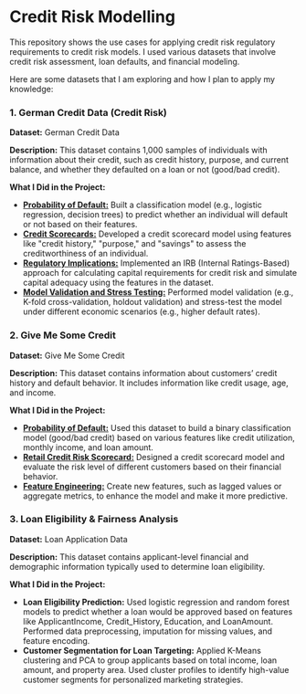 # Credit Risk Modelling

This repository shows the use cases for applying credit risk regulatory requirements to credit risk models. I used various datasets that involve credit risk assessment, loan defaults, and financial modeling. 

Here are some datasets that I am exploring and how I plan to apply my knowledge:

### 1. German Credit Data (Credit Risk)

**Dataset:** German Credit Data

**Description:** This dataset contains 1,000 samples of individuals with information about their credit, such as credit history, purpose, and current balance, and whether they defaulted on a loan or not (good/bad credit).

**What I Did in the Project:**

- **[Probability of Default:](https://github.com/MiltonGreat/Probability-of-Default.git)** Built a classification model (e.g., logistic regression, decision trees) to predict whether an individual will default or not based on their features.
- **[Credit Scorecards:](https://github.com/MiltonGreat/Credit-Scorecard-Model.git)** Developed a credit scorecard model using features like "credit history," "purpose," and "savings" to assess the creditworthiness of an individual.
- **[Regulatory Implications:](https://github.com/MiltonGreat/Regulatory-Implications.git)** Implemented an IRB (Internal Ratings-Based) approach for calculating capital requirements for credit risk and simulate capital adequacy using the features in the dataset.
- **[Model Validation and Stress Testing:](https://github.com/MiltonGreat/Model-Validation-and-Stress-Testing.git)** Performed model validation (e.g., K-fold cross-validation, holdout validation) and stress-test the model under different economic scenarios (e.g., higher default rates).

### 2. Give Me Some Credit

**Dataset:** Give Me Some Credit

**Description:** This dataset contains information about customers’ credit history and default behavior. It includes information like credit usage, age, and income.

**What I Did in the Project:**

- **[Probability of Default:](https://github.com/MiltonGreat/Give-Me-Some-Credit-Probability-of-Default.git)** Used this dataset to build a binary classification model (good/bad credit) based on various features like credit utilization, monthly income, and loan amount.
- **[Retail Credit Risk Scorecard:](https://github.com/MiltonGreat/Retail-Credit-Risk-Scorecard.git)** Designed a credit scorecard model and evaluate the risk level of different customers based on their financial behavior.
- **[Feature Engineering:](https://github.com/MiltonGreat/Give-Me-Some-Credit-Feature-Engineering.git)** Create new features, such as lagged values or aggregate metrics, to enhance the model and make it more predictive.

### 3. Loan Eligibility & Fairness Analysis

**Dataset:** Loan Application Data

**Description:** This dataset contains applicant-level financial and demographic information typically used to determine loan eligibility.

**What I Did in the Project:**

- **Loan Eligibility Prediction:** Used logistic regression and random forest models to predict whether a loan would be approved based on features like ApplicantIncome, Credit_History, Education, and LoanAmount. Performed data preprocessing, imputation for missing values, and feature encoding.
- **Customer Segmentation for Loan Targeting:** Applied K-Means clustering and PCA to group applicants based on total income, loan amount, and property area. Used cluster profiles to identify high-value customer segments for personalized marketing strategies.
